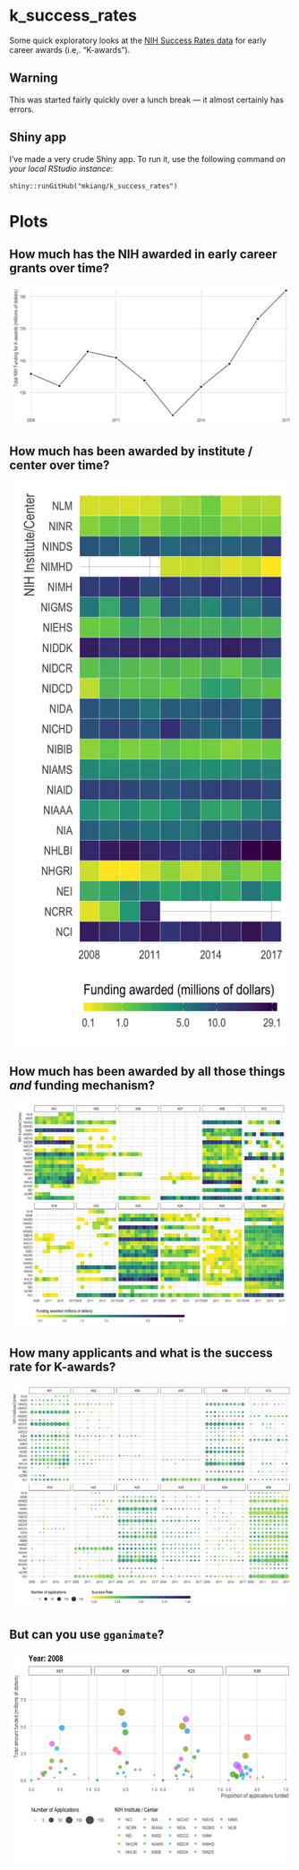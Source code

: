 
<!-- README.md is generated from README.Rmd. Please edit that file -->

# k\_success\_rates

Some quick exploratory looks at the [NIH Success Rates
data](https://report.nih.gov/success_rates/) for early career awards
(i.e,. “K-awards”).

## Warning

This was started fairly quickly over a lunch break — it almost certainly
has errors.

## Shiny app

I’ve made a very crude Shiny app. To run it, use the following command
*on your local RStudio
instance*:

    shiny::runGitHub("mkiang/k_success_rates")

# Plots

## How much has the NIH awarded in early career grants over time?

![](./plots/overall_funding.png)

## How much has been awarded by institute / center over time?

![](./plots/overall_funding_by_institute.png)

## How much has been awarded by all those things *and* funding mechanism?

![](./plots/awards_by_type_institute.png)

## How many applicants and what is the success rate for K-awards?

![](./plots/successrates_by_type_institute.png)

## But can you use `gganimate`?

![](./plots/animated_awards.gif)
